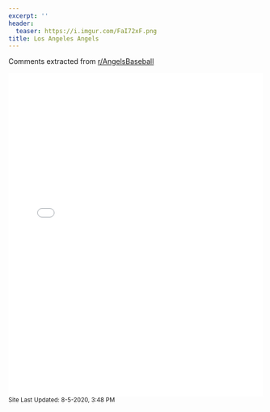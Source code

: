 ```yaml
---
excerpt: ''
header:
  teaser: https://i.imgur.com/FaI72xF.png
title: Los Angeles Angels
---
```


Comments extracted from [r/AngelsBaseball](https://reddit.com/r/AngelsBaseball)
<iframe id="igraph" scrolling="no" style="border:none;" seamless="seamless" src="/plots/MLB/LAA.html" height="640" width="100%"></iframe>
<small>Site Last Updated: 8-5-2020, 3:48 PM</small>